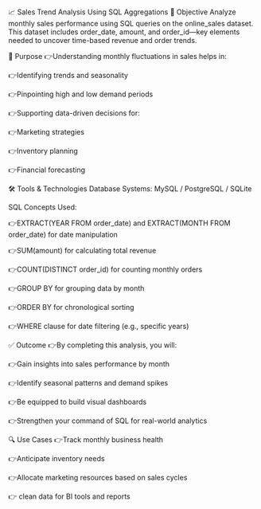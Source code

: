 📈 Sales Trend Analysis Using SQL Aggregations
🎯 Objective
Analyze monthly sales performance using SQL queries on the online_sales dataset. This dataset includes order_date, amount, and order_id—key elements needed to uncover time-based revenue and order trends.

🧠 Purpose
👉Understanding monthly fluctuations in sales helps in:

👉Identifying trends and seasonality

👉Pinpointing high and low demand periods

👉Supporting data-driven decisions for:

👉Marketing strategies

👉Inventory planning

👉Financial forecasting

🛠️ Tools & Technologies
Database Systems: MySQL / PostgreSQL / SQLite

SQL Concepts Used:

👉EXTRACT(YEAR FROM order_date) and EXTRACT(MONTH FROM order_date) for date manipulation

👉SUM(amount) for calculating total revenue

👉COUNT(DISTINCT order_id) for counting monthly orders

👉GROUP BY for grouping data by month

👉ORDER BY for chronological sorting

👉WHERE clause for date filtering (e.g., specific years)

✅ Outcome
👉By completing this analysis, you will:

👉Gain insights into sales performance by month

👉Identify seasonal patterns and demand spikes

👉Be equipped to build visual dashboards

👉Strengthen your command of SQL for real-world analytics

🔍 Use Cases
👉Track monthly business health

👉Anticipate inventory needs

👉Allocate marketing resources based on sales cycles

👉 clean data for BI tools and reports
[]()

